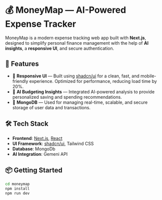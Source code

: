 # 💰 MoneyMap — AI-Powered Expense Tracker

MoneyMap is a modern expense tracking web app built with **Next.js**, designed to simplify personal finance management with the help of **AI insights**, a **responsive UI**, and secure authentication.

## 🚀 Features

- 🎨 **Responsive UI** — Built using [shadcn/ui](https://ui.shadcn.com/) for a clean, fast, and mobile-friendly experience. Optimized for performance, reducing load time by 20%.
- 🤖 **AI Budgeting Insights** — Integrated AI-powered analysis to provide personalized saving and spending recommendations.
- 🧩 **MongoDB** — Used for managing real-time, scalable, and secure storage of user data and transactions.

## 🛠️ Tech Stack

- **Frontend**: [Next.js](https://nextjs.org/), [React](https://react.dev/)
- **UI Framework**: [shadcn/ui](https://ui.shadcn.com/), Tailwind CSS
- **Database**: MongoDb
- **AI Integration**: Gemeni API

## 📦 Getting Started

```bash
cd moneymap
npm install
npm run dev
